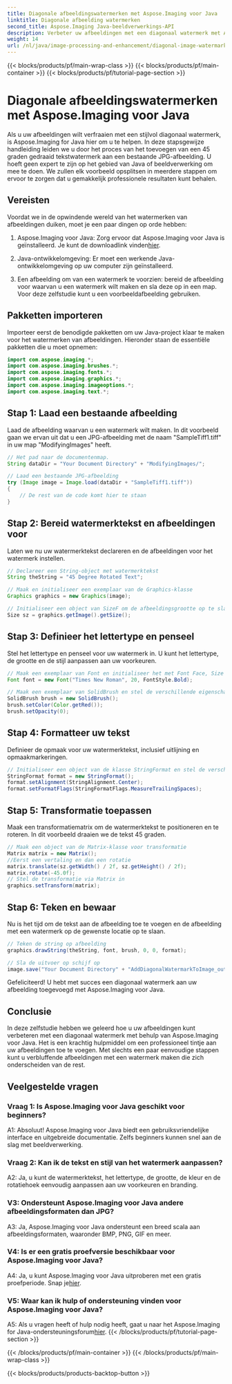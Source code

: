 ```yaml
---
title: Diagonale afbeeldingswatermerken met Aspose.Imaging voor Java
linktitle: Diagonale afbeelding watermerken
second_title: Aspose.Imaging Java-beeldverwerkings-API
description: Verbeter uw afbeeldingen met een diagonaal watermerk met Aspose.Imaging voor Java. Volg deze stapsgewijze handleiding en maak moeiteloos prachtige afbeeldingen met een watermerk.
weight: 14
url: /nl/java/image-processing-and-enhancement/diagonal-image-watermarking/
---
```


{{< blocks/products/pf/main-wrap-class >}}
{{< blocks/products/pf/main-container >}}
{{< blocks/products/pf/tutorial-page-section >}}

# Diagonale afbeeldingswatermerken met Aspose.Imaging voor Java


Als u uw afbeeldingen wilt verfraaien met een stijlvol diagonaal watermerk, is Aspose.Imaging for Java hier om u te helpen. In deze stapsgewijze handleiding leiden we u door het proces van het toevoegen van een 45 graden gedraaid tekstwatermerk aan een bestaande JPG-afbeelding. U hoeft geen expert te zijn op het gebied van Java of beeldverwerking om mee te doen. We zullen elk voorbeeld opsplitsen in meerdere stappen om ervoor te zorgen dat u gemakkelijk professionele resultaten kunt behalen.

## Vereisten

Voordat we in de opwindende wereld van het watermerken van afbeeldingen duiken, moet je een paar dingen op orde hebben:

1.  Aspose.Imaging voor Java: Zorg ervoor dat Aspose.Imaging voor Java is geïnstalleerd. Je kunt de downloadlink vinden[hier](https://releases.aspose.com/imaging/java/).

2. Java-ontwikkelomgeving: Er moet een werkende Java-ontwikkelomgeving op uw computer zijn geïnstalleerd.

3. Een afbeelding om van een watermerk te voorzien: bereid de afbeelding voor waarvan u een watermerk wilt maken en sla deze op in een map. Voor deze zelfstudie kunt u een voorbeeldafbeelding gebruiken.

## Pakketten importeren

Importeer eerst de benodigde pakketten om uw Java-project klaar te maken voor het watermerken van afbeeldingen. Hieronder staan de essentiële pakketten die u moet opnemen:

```java
import com.aspose.imaging.*;
import com.aspose.imaging.brushes.*;
import com.aspose.imaging.fonts.*;
import com.aspose.imaging.graphics.*;
import com.aspose.imaging.imageoptions.*;
import com.aspose.imaging.text.*;
```

## Stap 1: Laad een bestaande afbeelding

Laad de afbeelding waarvan u een watermerk wilt maken. In dit voorbeeld gaan we ervan uit dat u een JPG-afbeelding met de naam "SampleTiff1.tiff" in uw map "ModifyingImages" heeft.

```java
// Het pad naar de documentenmap.
String dataDir = "Your Document Directory" + "ModifyingImages/";

// Laad een bestaande JPG-afbeelding
try (Image image = Image.load(dataDir + "SampleTiff1.tiff"))
{
    // De rest van de code komt hier te staan
}
```

## Stap 2: Bereid watermerktekst en afbeeldingen voor

Laten we nu uw watermerktekst declareren en de afbeeldingen voor het watermerk instellen.

```java
// Declareer een String-object met watermerktekst
String theString = "45 Degree Rotated Text";

// Maak en initialiseer een exemplaar van de Graphics-klasse
Graphics graphics = new Graphics(image);

// Initialiseer een object van SizeF om de afbeeldingsgrootte op te slaan
Size sz = graphics.getImage().getSize();
```

## Stap 3: Definieer het lettertype en penseel

Stel het lettertype en penseel voor uw watermerk in. U kunt het lettertype, de grootte en de stijl aanpassen aan uw voorkeuren.

```java
// Maak een exemplaar van Font en initialiseer het met Font Face, Size en Style
Font font = new Font("Times New Roman", 20, FontStyle.Bold);

// Maak een exemplaar van SolidBrush en stel de verschillende eigenschappen ervan in
SolidBrush brush = new SolidBrush();
brush.setColor(Color.getRed());
brush.setOpacity(0);
```

## Stap 4: Formatteer uw tekst

Definieer de opmaak voor uw watermerktekst, inclusief uitlijning en opmaakmarkeringen.

```java
// Initialiseer een object van de klasse StringFormat en stel de verschillende eigenschappen ervan in
StringFormat format = new StringFormat();
format.setAlignment(StringAlignment.Center);
format.setFormatFlags(StringFormatFlags.MeasureTrailingSpaces);
```

## Stap 5: Transformatie toepassen

Maak een transformatiematrix om de watermerktekst te positioneren en te roteren. In dit voorbeeld draaien we de tekst 45 graden.

```java
// Maak een object van de Matrix-klasse voor transformatie
Matrix matrix = new Matrix();
//Eerst een vertaling en dan een rotatie
matrix.translate(sz.getWidth() / 2f, sz.getHeight() / 2f);
matrix.rotate(-45.0f);
// Stel de transformatie via Matrix in
graphics.setTransform(matrix);
```

## Stap 6: Teken en bewaar

Nu is het tijd om de tekst aan de afbeelding toe te voegen en de afbeelding met een watermerk op de gewenste locatie op te slaan.

```java
// Teken de string op afbeelding
graphics.drawString(theString, font, brush, 0, 0, format);

// Sla de uitvoer op schijf op
image.save("Your Document Directory" + "AddDiagonalWatermarkToImage_out.jpg");
```

Gefeliciteerd! U hebt met succes een diagonaal watermerk aan uw afbeelding toegevoegd met Aspose.Imaging voor Java.

## Conclusie

In deze zelfstudie hebben we geleerd hoe u uw afbeeldingen kunt verbeteren met een diagonaal watermerk met behulp van Aspose.Imaging voor Java. Het is een krachtig hulpmiddel om een professioneel tintje aan uw afbeeldingen toe te voegen. Met slechts een paar eenvoudige stappen kunt u verbluffende afbeeldingen met een watermerk maken die zich onderscheiden van de rest.

## Veelgestelde vragen

### Vraag 1: Is Aspose.Imaging voor Java geschikt voor beginners?

A1: Absoluut! Aspose.Imaging voor Java biedt een gebruiksvriendelijke interface en uitgebreide documentatie. Zelfs beginners kunnen snel aan de slag met beeldverwerking.

### Vraag 2: Kan ik de tekst en stijl van het watermerk aanpassen?

A2: Ja, u kunt de watermerktekst, het lettertype, de grootte, de kleur en de rotatiehoek eenvoudig aanpassen aan uw voorkeuren en branding.

### V3: Ondersteunt Aspose.Imaging voor Java andere afbeeldingsformaten dan JPG?

A3: Ja, Aspose.Imaging voor Java ondersteunt een breed scala aan afbeeldingsformaten, waaronder BMP, PNG, GIF en meer.

### V4: Is er een gratis proefversie beschikbaar voor Aspose.Imaging voor Java?

 A4: Ja, u kunt Aspose.Imaging voor Java uitproberen met een gratis proefperiode. Snap je[hier](https://releases.aspose.com/).

### V5: Waar kan ik hulp of ondersteuning vinden voor Aspose.Imaging voor Java?

 A5: Als u vragen heeft of hulp nodig heeft, gaat u naar het Aspose.Imaging for Java-ondersteuningsforum[hier](https://forum.aspose.com/).
{{< /blocks/products/pf/tutorial-page-section >}}

{{< /blocks/products/pf/main-container >}}
{{< /blocks/products/pf/main-wrap-class >}}

{{< blocks/products/products-backtop-button >}}
